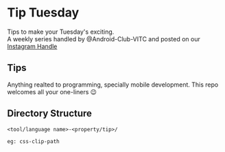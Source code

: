 # Tip Tuesday
Tips to make your Tuesday's exciting. <br />
A weekly series handled by @Android-Club-VITC and posted on our [Instagram Handle](https://www.instagram.com/androidvitc/)

## Tips

Anything realted to programming, specially mobile development. This repo welcomes all your one-liners :wink:  
## Directory Structure
```
<tool/language name>-<property/tip>/

eg: css-clip-path
```

